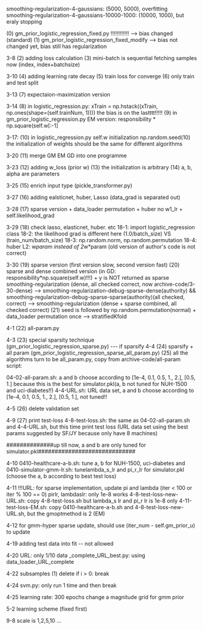 smoothing-regularization-4-gaussians: (5000, 5000), overfitting
smoothing-regularization-4-gaussians-10000-1000: (10000, 1000), but eraly stopping

(0) gm_prior_logistic_regression_fixed.py !!!!!!!!!!!! --> bias changed (standard)
(1) gm_prior_logistic_regression_fixed_modify --> bias not changed yet, bias still has regularization

3-8
(2) adding loss calculation
(3) mini-batch is sequential fetching samples now (index, index+batchsize)

3-10
(4) adding learning rate decay
(5) train loss for converge
(6) only train and test split

3-13
(7) expectaion-maximization version

3-14
(8) in logistic_regression.py: xTrain = np.hstack((xTrain, np.ones(shape=(self.trainNum, 1)))) the bias is on the lastttt!!!!!
(9) in gm_prior_logistic_regression.py EM version: responsibility * np.square(self.w[:-1]

3-17:
(10) in logistic_regression.py self.w initialization np.random.seed(10)
     the initialization of weights should be the same for different algorithms

3-20
(11) merge GM EM GD into one programme

3-23
(12) adding w_loss (prior w)
(13) the initialization is arbitrary
(14) a, b, alpha are parameters

3-25
(15) enrich input type (pickle_transformer.py)

3-27
(16) adding ealsticnet, huber, Lasso (data_grad is separated out)

3-28
(17) sparse version + data_loader permutation + huber no w1_lr + self.likelihood_grad

3-29
(18) check lasso, elasticnet, huber. etc
18-1: import logistic_regression class
18-2: the likelihood grad is different here (1.0/batch_size) VS (train_num/batch_size)
18-3: np.random.norm, np.random.permutation
18-4: huber L2: w*param instead of 2*w*param (old version of author's code is not correct)

3-30
(19) sparse version (first version slow, second version fast)
(20) sparse and dense combined version (in GD: responsibility*np.square(self.w)!!!) + y is NOT returned as sparse
smoothing-regularization (dense, all checked correct, now archive-code/3-30-dense) --> smoothing-regularization-debug-sparse-dense(authority) &&  smoothing-regularization-debug-sparse-sparse(authority)(all checked, correct)
--> smoothing-regularization (dense + sparse combined, all checked correct)
(21) seed is followed by np.random.permutation(normal) + data_loader permutation once --> stratifiedKfold

4-1
(22) all-param.py

4-3
(23) special sparsity technique (gm_prior_logistic_regression_sparse.py)
     --- if sparsify
4-4
(24) sparsify + all param (gm_prior_logistic_regression_sparse_all_param.py)
(25) all the algorithms turn to be all_param.py, copy from archive-code/all-param
script:

04-02-all-param.sh: a and b choose according to [1e-4, 0.1, 0.5, 1., 2.], [0.5, 1.]
because this is the best for simulator.pkl(a, b not tuned for NUH-1500 and uci-diabetes!!)
4-4-URL.sh: URL data set, a and b choose according to [1e-4, 0.1, 0.5, 1., 2.], [0.5, 1.], not tuned!!

4-5
(26) delete validation set

4-9
(27) print test-loss
4-8-test-loss.sh: the same as 04-02-all-param.sh and 4-4-URL.sh, but this time print test loss (URL data set using the best params suggested by SF/JY because only have 8 machines)

##############up till now, a and b are only tuned for simulator.pkl#############################

4-10
0410-healthcare-a-b.sh: tune a, b for NUH-1500, uci-diabetes
and
0410-simulator-gmm-lr.sh: tunelambda_s_lr and pi_r_lr for simulator.pkl (choose the a, b according to best test loss)

4-11
!!!URL: for sparse implementation, update pi and lambda (iter < 100 or iter % 100 == 0)
pirlr, lambdaslr: only 1e-8 works
4-8-test-loss-new-URL.sh: copy 4-8-test-loss.sh but lambda_s lr and pi_r lr is 1e-8 only
4-11-test-loss-EM.sh: copy 0410-healthcare-a-b.sh and 4-8-test-loss-new-URL.sh, but the gmoptmethod is 2 (EM)

4-12
for gmm-hyper sparse update, should use (iter_num - self.gm_prior_u) to update

4-19
adding test data into fit -- not allowed

4-20
URL: only 1/10 data
_complete_URL_best.py: using data_loader_URL_complete

4-22
subsamples
(1) delete if i > 0: break

4-24
svm.py: only run 1 time and then break

4-25
learning rate: 300 epochs change a magnitude
grid for gmm prior

5-2
learning scheme (fixed first)

9-8
scale is 1,2,5,10 ...

